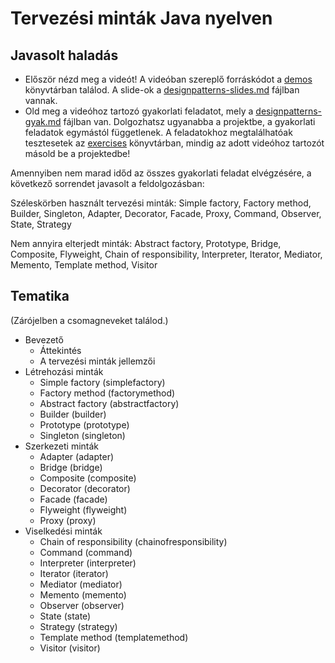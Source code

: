 # Tervezési minták Java nyelven

## Javasolt haladás

* Először nézd meg a videót! A videóban szereplő forráskódot a [demos](demos) könyvtárban találod. A slide-ok
  a [designpatterns-slides.md](designpatterns-slides.md) fájlban vannak.
* Old meg a videóhoz tartozó gyakorlati feladatot, mely a [designpatterns-gyak.md](designpatterns-gyak.md) fájlban van. 
  Dolgozhatsz ugyanabba a projektbe, a gyakorlati feladatok egymástól függetlenek. A feladatokhoz megtalálhatóak
  tesztesetek az [exercises](exercises) könyvtárban, mindig az adott videóhoz tartozót másold be a projektedbe!

Amennyiben nem marad időd az összes gyakorlati feladat elvégzésére, a következő sorrendet javasolt a feldolgozásban:

Széleskörben használt tervezési minták: Simple factory, Factory method, Builder, Singleton, Adapter, Decorator, Facade,
Proxy, Command, Observer, State, Strategy

Nem annyira elterjedt minták: Abstract factory, Prototype, Bridge, Composite, Flyweight, Chain of responsibility,
Interpreter, Iterator, Mediator, Memento, Template method, Visitor

## Tematika

(Zárójelben a csomagneveket találod.)

* Bevezető
    * Áttekintés
    * A tervezési minták jellemzői
* Létrehozási minták
    * Simple factory (simplefactory)
    * Factory method (factorymethod)
    * Abstract factory (abstractfactory)
    * Builder (builder)
    * Prototype (prototype)
    * Singleton (singleton)
* Szerkezeti minták
    * Adapter (adapter)
    * Bridge (bridge)
    * Composite (composite)
    * Decorator (decorator)
    * Facade (facade)
    * Flyweight (flyweight)
    * Proxy (proxy)
* Viselkedési minták
    * Chain of responsibility (chainofresponsibility)
    * Command (command)
    * Interpreter (interpreter)
    * Iterator (iterator)
    * Mediator (mediator)
    * Memento (memento)
    * Observer (observer)
    * State (state)
    * Strategy (strategy)
    * Template method (templatemethod)
    * Visitor (visitor)